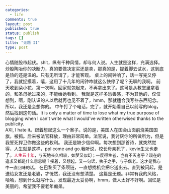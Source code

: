 ```yaml
--- 
categories: 
  - life
comments: true
layout: post
published: true
status: publish
tags: []
title: "无题 II"
type: post
---
```

<div id="msgcns!3725CC0EE38B1F6!1489" class="bvMsg">心情随股市起伏。shit，纵有千种风情，却与何人说。人生就是这样，充满选择。 
炒股陶冶你的决断力，真的要做决定买还是卖，那真的是，提着脚去试水，这到底是热的还是温的。只有无所谓了，才能客观。 
桌上的闹钟响了，话一写完又停了，我就捉摸着，嘻，这用了十几年的闹钟咋就这么快停了呢？无聊的我啊。 
前天收到朵小花，第一次啊。回家就包起来，不再拿出来了。这可是从教堂里拿着的，和圣母抢过来的，不能给她看到。 
我就是这样多愁善感，不为其他的，仅仅想到，啊，刚认识的人以后就再也见不着了，hmm，那就适合我写些东西纪念。所以，我还是会想你的。 
中午打了个电话，完了，就开始看自己以前写的blog，然后找到这句话。It is only a matter of time to lose what my true purpose of blogging when I can't write what I would've written otherwised thanks to the publicity.<br>AXI, I hate it。跟着想起这么一个案子。说的是，美国人在国会山面前烧美国国旗，被抓。后来被法官释放，理由非常简单。法官说，我讨厌你的所做所为，但是我誓死捍卫你做这些的权利。 
我还是缺少信仰啊。每次想到那首诗，就突然觉得，人生就是这样，ppl come and go.我听说，校长母亲死了，kevin生父也走了。<font size="2"><font color="#cc0033">人生五十年</font>，与天地长久相较，如梦又似幻；一度得生者，岂有不灭者乎？现在的追求又都是什么意思呢？接着，又想起，又一句话，执子之手，与子偕老。这才是我心中一直回味的话。</font> 
在巴黎买了条项链，一直想找机会把它送出去。直到被问起，是送给女友还是老婆，才恍然，我还没有想清楚。 
这篇是无题。非常有我的风格，哈哈，想到什么就写什么。发现最近太妥协啊，hmm，做人太好不好啊。回忆是美丽的。希望我不要老年痴呆。</div>
